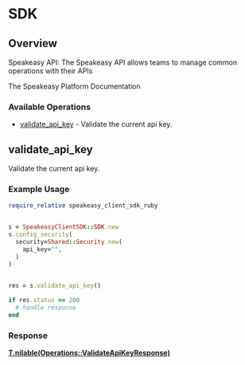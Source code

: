 # SDK


## Overview

Speakeasy API: The Speakeasy API allows teams to manage common operations with their APIs

The Speakeasy Platform Documentation
</docs>
### Available Operations

* [validate_api_key](#validate_api_key) - Validate the current api key.

## validate_api_key

Validate the current api key.

### Example Usage

```ruby
require_relative speakeasy_client_sdk_ruby


s = SpeakeasyClientSDK::SDK.new
s.config_security(
  security=Shared::Security.new(
    api_key="",
  )
)

    
res = s.validate_api_key()

if res.status == 200
  # handle response
end

```


### Response

**[T.nilable(Operations::ValidateApiKeyResponse)](../../models/operations/validateapikeyresponse.md)**

